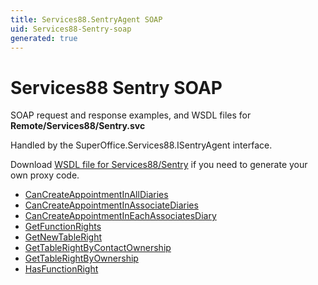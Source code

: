 ```yaml
---
title: Services88.SentryAgent SOAP
uid: Services88-Sentry-soap
generated: true
---
```


# Services88 Sentry SOAP

SOAP request and response examples, and WSDL files for **Remote/Services88/Sentry.svc**

Handled by the <see cref="T:SuperOffice.Services88.ISentryAgent">SuperOffice.Services88.ISentryAgent</see> interface.



Download [WSDL file for Services88/Sentry](../Services88-Sentry.md) if you need to generate your own proxy code.

* [CanCreateAppointmentInAllDiaries](CanCreateAppointmentInAllDiaries.md)
* [CanCreateAppointmentInAssociateDiaries](CanCreateAppointmentInAssociateDiaries.md)
* [CanCreateAppointmentInEachAssociatesDiary](CanCreateAppointmentInEachAssociatesDiary.md)
* [GetFunctionRights](GetFunctionRights.md)
* [GetNewTableRight](GetNewTableRight.md)
* [GetTableRightByContactOwnership](GetTableRightByContactOwnership.md)
* [GetTableRightByOwnership](GetTableRightByOwnership.md)
* [HasFunctionRight](HasFunctionRight.md)

